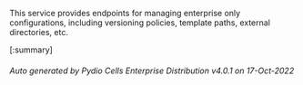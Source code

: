 






This service provides endpoints for managing enterprise only configurations, including versioning policies, template paths, external directories, etc.

[:summary]

###### Auto generated by Pydio Cells Enterprise Distribution v4.0.1 on 17-Oct-2022
